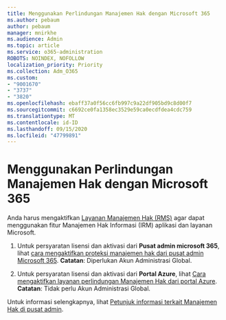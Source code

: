 ```yaml
---
title: Menggunakan Perlindungan Manajemen Hak dengan Microsoft 365
ms.author: pebaum
author: pebaum
manager: mnirkhe
ms.audience: Admin
ms.topic: article
ms.service: o365-administration
ROBOTS: NOINDEX, NOFOLLOW
localization_priority: Priority
ms.collection: Adm_O365
ms.custom:
- "9001670"
- "3737"
- "3820"
ms.openlocfilehash: ebaff37a0f56cc6fb997c9a22df905bd9c8d00f7
ms.sourcegitcommit: c6692ce0fa1358ec3529e59ca0ecdfdea4cdc759
ms.translationtype: MT
ms.contentlocale: id-ID
ms.lasthandoff: 09/15/2020
ms.locfileid: "47799891"
---
```

# <a name="use-rights-management-protection-with-microsoft-365"></a>Menggunakan Perlindungan Manajemen Hak dengan Microsoft 365

Anda harus mengaktifkan [Layanan Manajemen Hak (RMS)](https://docs.microsoft.com/azure/information-protection/what-is-azure-rms) agar dapat menggunakan fitur Manajemen Hak Informasi (IRM) aplikasi dan layanan Microsoft.

1. Untuk persyaratan lisensi dan aktivasi dari **Pusat admin microsoft 365**, lihat [cara mengaktifkan proteksi manajemen hak dari pusat admin Microsoft 365](https://docs.microsoft.com/azure/information-protection/activate-office365). **Catatan**: Diperlukan Akun Administrasi Global.

2. Untuk persyaratan lisensi dan aktivasi dari **Portal Azure**, lihat [Cara mengaktifkan layanan perlindungan Manajemen Hak dari portal Azure](https://docs.microsoft.com/azure/information-protection/activate-azure). **Catatan**: Tidak perlu Akun Administrasi Global.

Untuk informasi selengkapnya, lihat [Petunjuk informasi terkait Manajemen Hak di pusat admin](https://docs.microsoft.com/office365/enterprise/activate-rms-in-office-365).
